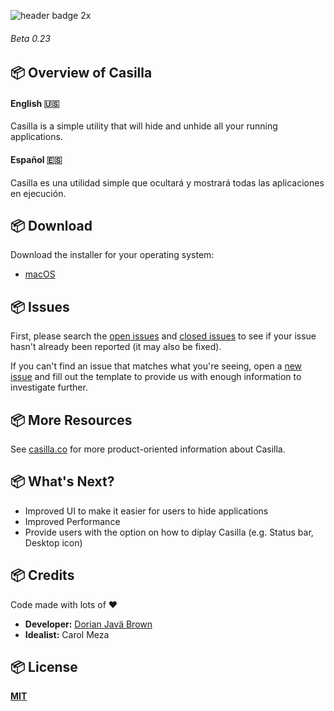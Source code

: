 <!--![header 2x](https://user-images.githubusercontent.com/19171147/31974535-4129202e-b8fa-11e7-8f0e-d81e624e013a.png) -->

![header badge 2x](https://user-images.githubusercontent.com/19171147/31975852-0507d70e-b902-11e7-8099-24dc305e9329.png)
###### Beta 0.23
## 📦  Overview of Casilla 

#### English 🇺🇸
Casilla is a simple utility that will hide and unhide all your running applications.

#### Español 🇪🇸
Casilla es una utilidad simple que ocultará y mostrará todas las aplicaciones en ejecución.


## 📦  Download
Download the installer for your operating system:

  - [macOS](http://www.casilla.co/)


##  📦  Issues
First, please search the [open issues](https://github.com/ZEUSOFCS/Casilla/issues?q=is%3Aopen)
and [closed issues](https://github.com/ZEUSOFCS/Casilla/issues?q=is%3Aclosed)
to see if your issue hasn't already been reported (it may also be fixed).

If you can't find an issue that matches what you're seeing, open a [new issue](https://github.com/ZEUSOFCS/Casilla/issues)
and fill out the template to provide us with enough information to investigate
further.

## 📦  More Resources

See [casilla.co](http://casilla.co) for more product-oriented
information about Casilla.


## 📦  What's Next?
- Improved UI to make it easier for users to hide applications
- Improved Performance
- Provide users with the option on how to diplay Casilla (e.g. Status bar, Desktop icon)


## 📦 Credits
 Code made with lots of ♥️ 
  - **Developer:** [Dorian Javä Brown](www.dorianbrown.me) 
  - **Idealist:** Carol Meza

## 📦  License

**[MIT](LICENSE)**
